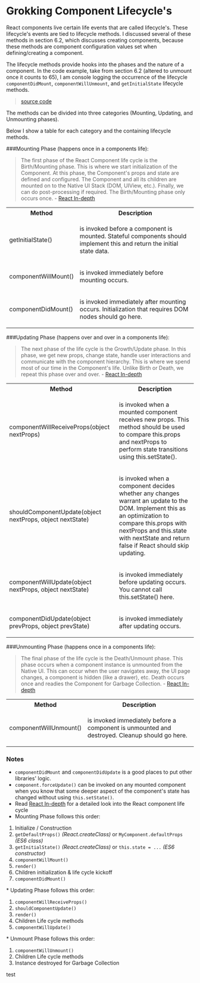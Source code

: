# Grokking Component Lifecycle's

React components live certain life events that are called lifecycle's. These lifecycle's events are tied to lifecycle methods. I discussed several of these methods in section 6.2, which discusses creating components, because these methods are component configuration values set when defining/creating a component.

The lifecycle methods provide hooks into the phases and the nature of a component. In the code example, take from section 6.2 (altered to unmount once it counts to 65), I am console logging the occurrence of the lifecycle `componentDidMount`, `componentWillUnmount`, and `getInitialState` lifecycle methods.

> [source code](https://jsfiddle.net/codylindley/s3v614b3/#tabs=js,result,html,resources)

The methods can be divided into three categories (Mounting, Updating, and Unmounting phases).

Below I show a table for each category and the containing lifecycle methods.

###Mounting Phase (happens once in a components life):

> The first phase of the React Component life cycle is the Birth/Mounting phase. This is where we start initialization of the Component. At this phase, the Component's props and state are defined and configured. The Component and all its children are mounted on to the Native UI Stack (DOM, UIView, etc.). Finally, we can do post-processing if required. The Birth/Mounting phase only occurs once. - [React In-depth](https://developmentarc.gitbooks.io/react-indepth/content/life_cycle/introduction.html)

<table>
<th>Method</th>
<th>Description</th>
</tr>
  <tr>
  	<td><p>getInitialState()</p></td>
    <td><p>is invoked before a component is mounted. Stateful components should implement this and return the initial state data.</p></td>
  </tr>
  <tr>
	  <td><p>componentWillMount()</p></td>
	<td><p>is invoked immediately before mounting occurs.</p></td>
  </tr>
  <tr>
	  <td><p>componentDidMount()</p></td>
	<td><p>is invoked immediately after mounting occurs. Initialization that requires DOM nodes should go here.</p></td>
  </tr>
</table>

###Updating Phase (happens over and over in a components life):

> The next phase of the life cycle is the Growth/Update phase. In this phase, we get new props, change state, handle user interactions and communicate with the component hierarchy. This is where we spend most of our time in the Component's life. Unlike Birth or Death, we repeat this phase over and over. - [React In-depth](https://developmentarc.gitbooks.io/react-indepth/content/life_cycle/introduction.html)

<table>
<th>Method</th>
<th>Description</th>
</tr>
  <tr>
  	<td><p>componentWillReceiveProps(object nextProps)</p></td>
    <td><p>is invoked when a mounted component receives new props. This method should be used to compare this.props and nextProps to perform state transitions using this.setState().</p></td>
  </tr>
  <tr>
	  <td><p>shouldComponentUpdate(object nextProps, object nextState)</p></td>
	<td><p>is invoked when a component decides whether any changes warrant an update to the DOM. Implement this as an optimization to compare this.props with nextProps and this.state with nextState and return false if React should skip updating.</p></td>
  </tr>
  <tr>
	  <td><p>componentWillUpdate(object nextProps, object nextState)</p></td>
	<td><p>is invoked immediately before updating occurs. You cannot call this.setState() here.</p></td>
  </tr>
  <tr>
	<td><p>componentDidUpdate(object prevProps, object prevState)</p></td>
  <td><p>is invoked immediately after updating occurs.
</p></td>
  </tr>
</table>

###Unmounting Phase (happens once in a components life):

> The final phase of the life cycle is the Death/Unmount phase. This phase occurs when a component instance is unmounted from the Native UI. This can occur when the user navigates away, the UI page changes, a component is hidden (like a drawer), etc. Death occurs once and readies the Component for Garbage Collection. - [React In-depth](https://developmentarc.gitbooks.io/react-indepth/content/life_cycle/introduction.html)

<table>
<th>Method</th>
<th>Description</th>
</tr>
  <tr>
  	<td><p>componentWillUnmount()</p></td>
    <td><p>is invoked immediately before a component is unmounted and destroyed. Cleanup should go here.</p></td>
  </tr>
</table>

### Notes

* `componentDidMount` and `componentDidUpdate` is a good places to put other libraries' logic.
* `component.forceUpdate()` can be invoked on any mounted component when you know that some deeper aspect of the component's state has changed without using `this.setState()`.
* Read [React In-depth](https://developmentarc.gitbooks.io/react-indepth/content/life_cycle/introduction.html) for a detailed look into the React component life cycle
* Mounting Phase follows this order:
<ol>
<li>Initialize / Construction</li>
<li><code>getDefaultProps()</code> <em>(React.createClass)</em> or <code>MyComponent.defaultProps</code> <em>(ES6 class)</em></li>
<li><code>getInitialState()</code> <em>(React.createClass)</em> or <code>this.state = ...</code> <em>(ES6 constructor)</em></li>
<li><code>componentWillMount()</code></li>
<li><code>render()</code></li>
<li>Children initialization &amp; life cycle kickoff</li>
<li><code>componentDidMount()</code></li>
</ol>
* Updating Phase follows this order:
<ol>
<li><code>componentWillReceiveProps()</code></li>
<li><code>shouldComponentUpdate()</code></li>
<li><code>render()</code></li>
<li>Children Life cycle methods</li>
<li><code>componentWillUpdate()</code></li>
</ol>
* Unmount Phase follows this order:
<ol>
<li><code>componentWillUnmount()</code></li>
<li>Children Life cycle methods</li>
<li>Instance destroyed for Garbage Collection</li>
</ol>

test
